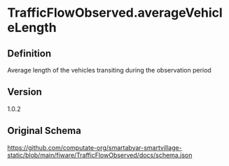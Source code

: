 # TrafficFlowObserved.averageVehicleLength

## Definition
Average length of the vehicles transiting during     the observation period

## Version
1.0.2

## Original Schema
https://github.com/computate-org/smartabyar-smartvillage-static/blob/main/fiware/TrafficFlowObserved/docs/schema.json
